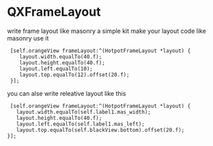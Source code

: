 # QXFrameLayout
write frame layout like masonry
a simple kit make your layout code like masonry 
use it 
```
 [self.orangeView frameLayout:^(HotpotFrameLayout *layout) {
    layout.width.equalTo(40.f);
    layout.height.equalTo(40.f);
    layout.left.equalTo(10);
    layout.top.equalTo(12).offset(20.f);
 }];
 ```
 
 you can alse write releative layout like this 
 ```
  [self.orangeView frameLayout:^(HotpotFrameLayout *layout) {
    layout.width.equalTo(self.label1.mas_width);
    layout.height.equalTo(40.f);
    layout.left.equalTo(self.label1.mas_left);
    layout.top.equalTo(self.blackView.bottom).offset(20.f);
 }];
 ```
